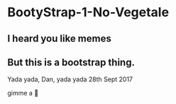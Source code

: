 # BootyStrap-1-No-Vegetale
## I heard you like memes
## But this is a bootstrap thing.
Yada yada, Dan, yada yada 28th Sept 2017

gimme a :cookie:
